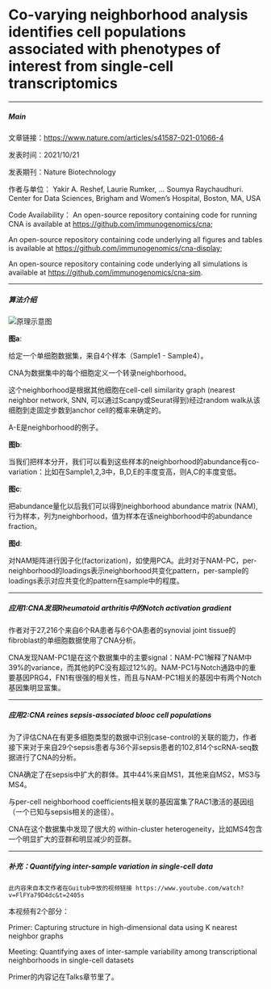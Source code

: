 # Co-varying neighborhood analysis identifies cell populations associated with phenotypes of interest from single-cell transcriptomics

***

##### Main

文章链接：https://www.nature.com/articles/s41587-021-01066-4

发表时间：2021/10/21

发表期刊：Nature Biotechnology

作者与单位：
Yakir A. Reshef, Laurie Rumker, ... Soumya Raychaudhuri.
Center for Data Sciences, Brigham and Women’s Hospital, Boston, MA, USA

Code Availability：
An open-source repository containing code for running CNA is available at https://github.com/immunogenomics/cna; 

An open-source repository containing code underlying all figures and tables is available at https://github.com/immunogenomics/cna-display;

An open-source repository containing code underlying all simulations is available at https://github.com/immunogenomics/cna-sim. 

---

##### 算法介绍


![原理示意图](https://media.springernature.com/full/springer-static/image/art%3A10.1038%2Fs41587-021-01066-4/MediaObjects/41587_2021_1066_Fig1_HTML.png?as=webp)

**图a**: 

给定一个单细胞数据集，来自4个样本（Sample1 - Sample4）。

CNA为数据集中的每个细胞定义一个转录neighborhood。

这个neighborhood是根据其他细胞在cell-cell similarity graph (nearest neighbor network, SNN, 可以通过Scanpy或Seurat得到)经过random walk从该细胞到走固定步数到anchor cell的概率来确定的。

A-E是neighborhood的例子。

**图b**: 

当我们把样本分开，我们可以看到这些样本的neighborhood的abundance有co-variation：比如在Sample1,2,3中，B,D,E的丰度变高，则A,C的丰度变低。

**图c**: 

把abundance量化以后我们可以得到neighborhood abundance matrix (NAM), 行为样本，列为neighborhood，值为样本在该neighborhood中的abundance fraction。

**图d**: 

对NAM矩阵进行因子化(factorization)，如使用PCA。此时对于NAM-PC，per-neighborhood的loadings表示neighborhood共变化pattern，per-sample的loadings表示对应共变化的pattern在sample中的程度。

---

##### 应用1:CNA发现Rheumatoid arthritis中的Notch activation gradient

作者对于27,216个来自6个RA患者与6个OA患者的synovial joint tissue的fibroblast的单细胞数据使用了CNA分析。

CNA发现NAM-PC1是在这个数据集中的主要signal：NAM-PC1解释了NAM中39%的variance，而其他的PC没有超过12%的。NAM-PC1与Notch通路中的重要基因PRG4，FN1有很强的相关性，而且与NAM-PC1相关的基因中有两个Notch基因集明显富集。

---
##### 应用2:CNA reines sepsis-associated blooc cell populations

为了评估CNA在有更多细胞类型的数据中识别case-control的关联的能力，作者接下来对于来自29个sepsis患者与36个非sepsis患者的102,814个scRNA-seq数据进行了CNA的分析。

CNA确定了在sepsis中扩大的群体。其中44%来自MS1，其他来自MS2，MS3与MS4。

与per-cell neighborhood coefficients相关联的基因富集了RAC1激活的基因组（一个已知与sepsis相关的途径）。

CNA在这个数据集中发现了很大的 within-cluster heterogeneity，比如MS4包含一个明显扩大的亚群和明显减少的亚群。

---
##### 补充：Quantifying inter-sample variation in single-cell data

`此内容来自本文作者在Guitub中放的视频链接 https://www.youtube.com/watch?v=FlFYa79D4dc&t=2405s`

本视频有2个部分：

Primer: Capturing structure in high-dimensional data using K nearest neighbor graphs

Meeting: Quantifying axes of inter-sample variability among transcriptional neighborhoods in single-cell datasets

Primer的内容记在Talks章节里了。